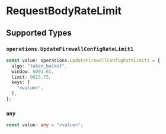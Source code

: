 # RequestBodyRateLimit


## Supported Types

### `operations.UpdateFirewallConfigRateLimit1`

```typescript
const value: operations.UpdateFirewallConfigRateLimit1 = {
  algo: "token_bucket",
  window: 6091.61,
  limit: 9615.75,
  keys: [
    "<value>",
  ],
};
```

### `any`

```typescript
const value: any = "<value>";
```

